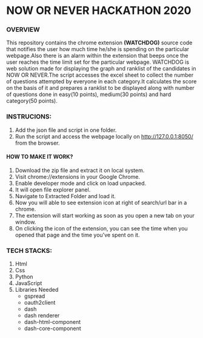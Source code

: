 # NOW OR NEVER HACKATHON 2020

### OVERVIEW

This repository contains the chrome extension <strong>(WATCHDOG)</strong> source code that notifies the user how much time he/she is spending on the particular webpage.Also there is an alarm within the extension that beeps once the user reaches the time limit set for the particular webpage. 
WATCHDOG is web solution made for displaying the graph and ranklist of the candidates in NOW OR NEVER.The script accesses the excel sheet to collect the number of questions attempted by everyone in each category.It calculates the score on the basis of it and prepares a ranklist to be displayed along with number of questions done in easy(10 points), medium(30 points) and hard category(50 points).
 
### INSTRUCIONS:
1. Add the json file and script in one folder. 
2. Run the script and access the webpage locally on  http://127.0.0.1:8050/ from the browser.

#### HOW TO MAKE IT WORK?
1) Download the zip file and extract it on local system.
2) Visit chrome://extensions in your Google Chrome.
3) Enable developer mode and click on load unpacked.
4) It will open file explorer panel.
5) Navigate to Extracted Folder and load it.
6) Now you will able to see extension icon at right of search/url bar in a chrome.
7) The extension will start working as soon as you open a new tab on your window.
8) On clicking the icon of the extension, you can see the time when you opened that page and the time you've spent on it.

### TECH STACKS:
1. Html
2. Css
3. Python
4. JavaScript
5. Libraries Needed
     * gspread 
     * oauth2client
     * dash
     * dash renderer
     * dash-html-component
     * dash-core-component
     


